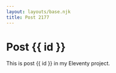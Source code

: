 ```yaml
---
layout: layouts/base.njk
title: Post 2177
---
```


# Post {{ id }}

This is post {{ id }} in my Eleventy project.
